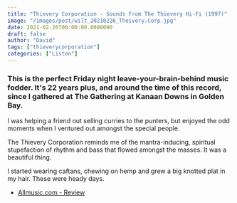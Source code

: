 ```yaml
---
title: "Thievery Corporation - Sounds From The Thievery Hi-Fi (1997)"
image: "/images/post/wilt_20210226_Theivery.Corp.jpg"
date: 2021-02-26T00:00:00.0000000
draft: false
author: "David"
tags: ["thieverycorporation"]
categories: ["Listen"]
---
```

### This is the perfect Friday night leave-your-brain-behind music fodder. It's 22 years plus, and around the time of this record, since I gathered at The Gathering at Kanaan Downs in Golden Bay.

 I was helping a friend out selling curries to the punters, but enjoyed the odd moments when I ventured out amongst the special people. 

 The Thievery Corporation reminds me of the mantra-inducing, spiritual stupefaction of rhythm and bass that flowed amongst the masses. It was a beautiful thing.

 I started wearing caftans, chewing on hemp and grew a big knotted plat in my hair. These were heady days.

-  [Allmusic.com - Review](https://www.allmusic.com/album/sounds-from-the-thievery-hi-fi-mw0000028641)